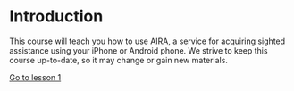 # Introduction

This course will teach you how to use AIRA, a service for acquiring sighted assistance using your iPhone or Android
phone. We strive to keep this course up-to-date, so it may change or gain new materials.

[Go to lesson 1](lesson%2001.md)

